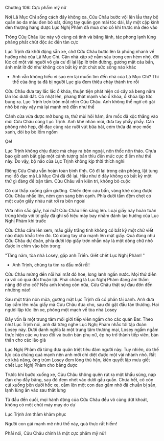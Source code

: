 




Chương 106: Cực phẩm mỹ nữ

Nơi Lã Mục Chí sống cách đây không xa. Cửu Châu bước vội lên lầu thay bộ quần áo da màu đen bó sát, dùng tay quấn gọn mái tóc dài, lấy một cặp kính đen thượng hạng được Lục Nghị Phàm đã mua cho cô khi trước mà đeo vào

Trông Cửu Châu lúc này vô cùng cá tính và băng lãnh, tác phong lạnh lùng phảng phất chút độc ác đến tàn cực

Lục Trịnh đã khởi động sẵn xe, chờ Cửu Châu bước lên là phóng nhanh về hướng nhà của Lã Mục Chí. Căn nhà xập xệ nằm sâu trong con hẻm nhỏ, đôi lúc có một vài người vô gia cư đi lại lập lờ trên đường, gương mặt cáu bẩn, ánh mắt lờ đờ như không còn bất kỳ một chút sức sống nào khác

- Anh vẫn không hiểu vì sao em lại muốn tìm đến nhà của Lã Mục Chí? Thi thể của ông ta đã bị người Lục gia đem thiêu cháy thành tro rồi

Cửu Châu đưa tay lắc lắc ổ khóa, thuận tiện phát hiện có cây xà beng nằm lăn lóc dưới đất. Cô nhặt lên, phang thật mạnh vào ổ khóa, ổ khóa lập tức bung ra. Lục Trịnh trợn tròn mắt nhìn Cửu Châu. Anh không thể ngờ cô gái nhỏ bé này vậy mà lại mạnh mẽ đến như thế


Cánh cửa vừa được mở bung ra, thứ mùi hôi hám, ẩm mốc đã xộc thẳng vào mũi Cửu Châu cùng Lục Trịnh. Anh khẽ nhăn mũi, đưa tay phẩy phẩy. Căn phòng nhỏ hẹp, đồ đạc cùng rác rưởi vứt bừa bãi, cơm thừa đã mọc mốc xanh, dòi bọ bò lổm ngổm

Ọe!

Lục Trịnh không chịu được mà chạy ra bên ngoài, nôn thốc nôn tháo. Chưa bao giờ anh bắt gặp một cảnh tượng bẩn thỉu đến mức cực điểm như thế này. Do vậy, bộ não của Lục Trịnh không kịp thời thích nghi

Riêng Cửu Châu vẫn hoàn toàn bình tĩnh. Cô đi lại trong căn phòng, lật tung mọi đồ đạc mà Lã Mục Chí đã để lại. Hầu như ở đây không có bất kỳ một thứ gì đáng để bận tâm. Cửu Châu vẫn kiên trì, không bỏ cuộc

Cô cúi thấp xuống gầm giường. Chiếc đệm cáu bẩn, vàng khè cũng được Cửu Châu nhấc lên, ném gọn sang bên cạnh. Phía dưới tấm đệm chợt có một cuộn giấy nhàu nát rơi ra bên ngoài

Vừa nhìn sắc giấy, hai mắt Cửu Châu liền sáng lên. Loại giấy này hoàn toàn trùng khớp với tờ giấy đã ghi số hiệu máy bay nhằm đánh lạc hướng của Lục Nghị Phàm khi trước

Cửu Châu cầm lên xem, mẩu giấy trắng tinh không có bất kỳ một chữ viết nào được khắc trên đó. Cô dùng tay chà mạnh lên mặt giấy. Quả đúng như Cửu Châu dự đoán, phía dưới lớp giấy trơn nhẵn này là một dòng chữ nhỏ được in chìm vào bên trong:


"Tầng năm, tòa nhà Losey, gặp anh Triển. Giết chết Lục Nghị Phàm! "

- Anh Trịnh, chúng ta tìm ra đầu mối rồi!

Cửu Châu mừng đến nỗi hai mắt đỏ hoe, long lanh ngấn nước. Mọi thứ diễn ra với cô quá đỗi thuận lợi. Phải chăng là Lục Nghị Phàm đang âm thầm nâng đỡ cho cô? Nếu anh không còn nữa, Cửu Châu thật sự đau đớn đến nhường nào!

Sau một trận nôn mửa, gương mặt Lục Trịnh đã có phần tái xanh. Anh đưa tay cầm lên mẩu giấy mà Cửu Châu đưa cho, sau đó gật đầu tán thưởng. Hai người lập tức lên xe, phóng một mạch về tòa nhà Losey

Đây vốn là một trung tâm môi giới tiếp viên ngầm cho các quán Bar. Theo như Lục Trịnh nói, anh đã từng nghe Lục Nghị Phàm nhắc tới tập đoàn Losey này. Dưới danh nghĩa là một trung tâm thương mại, Losey ngấm ngầm thực hiện các vụ trao đổi và buôn bán phụ nữ, ép họ trở thành tiếp viên, bán thân cho các lão già

Lục Nghị Phàm đã từng đưa quân triệt tiêu đám người này. Tuy nhiên, do thế lực của chúng quá mạnh nên anh mới chỉ diệt được một vài nhánh nhỏ. Rất có khả năng, ông trùm Losey đem lòng thù hận, kiên quyết lập mưu giết chết Lục Nghị Phàm cho bằng được

Trước khi bước xuống xe, Cửu Châu không quên rút ra một khẩu súng, nạp đạn cho đầy băng, sau đó đem nhét vào dưới gấu quần. Chưa hết, cô còn cúi xuống bên dưới hốc xe, cầm lên một con dao găm nhỏ đã chuẩn bị sẵn, lạnh lùng ấn vào sau thắt lưng

Từ đầu đến cuối, mọi hành động của Cửu Châu đều vô cùng dứt khoát, không có một chút mảy may do dự

Lục Trịnh âm thầm khâm phục

Người con gái mạnh mẽ như thế này, quả thực rất hiếm!

Phải nói, Cửu Châu chính là một cực phẩm mỹ nữ!




